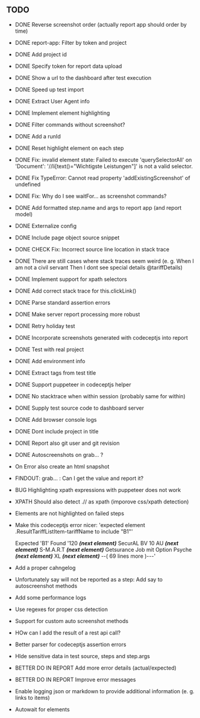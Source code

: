## TODO

- DONE Reverse screenshot order (actually report app should order by time)
- DONE report-app: Filter by token and project
- DONE Add project id
- DONE Specify token for report data upload
- DONE Show a url to the dashboard after test execution
- DONE Speed up test import
- DONE Extract User Agent info
- DONE Implement element highlighting
- DONE Filter commands without screenshot?
- DONE Add a runId
- DONE Reset highlight element on each step
- DONE Fix: invalid element state: Failed to execute 'querySelectorAll' on 'Document': '//li[text()="Wichtigste Leistungen"]' is not a valid selector.
- DONE Fix TypeError: Cannot read property 'addExistingScreenshot' of undefined
- DONE Fix: Why do I see waitFor... as screenshot commands?
- DONE Add formatted step.name and args to report app (and report model)
- DONE Externalize config
- DONE Include page object source snippet
- DONE CHECK Fix: Incorrect source line location in stack trace
- DONE There are still cases where stack traces seem weird (e. g. When I am not a civil servant Then I dont see special details @tariffDetails)
- DONE Implement support for xpath selectors
- DONE Add correct stack trace for this.clickLink()
- DONE Parse standard assertion errors
- DONE Make server report processing more robust
- DONE Retry holiday test
- DONE Incorporate screenshots generated with codeceptjs into report
- DONE Test with real project
- DONE Add environment info
- DONE Extract tags from test title
- DONE Support puppeteer in codeceptjs helper
- DONE No stacktrace when within session (probably same for within)
- DONE Supply test source code to dashboard server
- DONE Add browser console logs
- DONE Dont include project in title
- DONE Report also git user and git revision
- DONE Autoscreenshots on grab... ?

- On Error also create an html snapshot
- FINDOUT: grab... : Can I get the value and report it?
- BUG Highlighting xpath expressions with puppeteer does not work
- XPATH Should also detect .// as xpath (imporove css/xpath detection)
- Elements are not highlighted on failed steps
- Make this codeceptjs error nicer:
    'expected element .ResultTariffListItem-tariffName to include "B1"'

    Expected  'B1'
    Found  '120
    ___(next element)___
    SecurAL BV 10 AU
    ___(next element)___
    S-M.A.R.T
    ___(next element)___
    Getsurance Job mit Option Psyche
    ___(next element)___
    XL
    ___(next element)___
    --( 69 lines more )---'
- Add a proper cahngelog
- Unfortunately say will not be reported as a step: Add say to autoscreenshot methods
- Add some performance logs
- Use regexes for proper css detection
- Support for custom auto screenshot methods
- HOw can I add the result of a rest api call?
- Better parser for codeceptjs assertion errors
- HIde sensitive data in test source, steps and step.args
- BETTER DO IN REPORT Add more error details (actual/expected)
- BETTER DO IN REPORT Improve error messages
- Enable logging json or markdown to provide additional information (e. g. links to items)
- Autowait for elements
